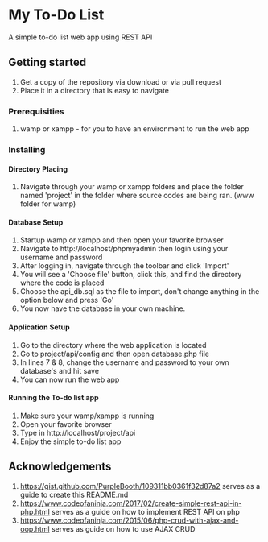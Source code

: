 # My To-Do List

A simple to-do list web app using REST API

## Getting started

1. Get a copy of the repository via download or via pull request
2. Place it in a directory that is easy to navigate

### Prerequisities

1. wamp or xampp - for you to have an environment to run the web app

### Installing

#### Directory Placing
1. Navigate through your wamp or xampp folders and place the folder named 'project' in the folder where source codes are being ran. (www folder for wamp)

#### Database Setup
1. Startup wamp or xampp and then open your favorite browser
2. Navigate to http://localhost/phpmyadmin then login using your username and password
2. After logging in, navigate through the toolbar and click 'Import'
3. You will see a 'Choose file' button, click this, and find the directory where the code is placed
4. Choose the api_db.sql as the file to import, don't change anything in the option below and press 'Go'
5. You now have the database in your own machine.

#### Application Setup
1. Go to the directory where the web application is located
2. Go to project/api/config and then open database.php file
3. In lines 7 & 8, change the username and password to your own database's and hit save
4. You can now run the web app

#### Running the To-do list app
1. Make sure your wamp/xampp is running
2. Open your favorite browser
3. Type in http://localhost/project/api
4. Enjoy the simple to-do list app

## Acknowledgements
1. https://gist.github.com/PurpleBooth/109311bb0361f32d87a2 serves as a guide to create this README.md
2. https://www.codeofaninja.com/2017/02/create-simple-rest-api-in-php.html serves as a guide on how to implement REST API on php
3. https://www.codeofaninja.com/2015/06/php-crud-with-ajax-and-oop.html serves as guide on how to use AJAX CRUD
